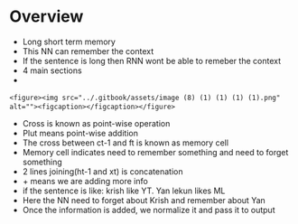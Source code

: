 # Overview

* Long short term memory
* This NN can remember the context
* If the sentence is long then RNN wont be able to remeber the context
* 4 main sections
*

    <figure><img src="../.gitbook/assets/image (8) (1) (1) (1) (1).png" alt=""><figcaption></figcaption></figure>
* Cross is known as point-wise operation
* Plut means point-wise addition
* The cross between ct-1 and ft is known as memory cell
* Memory cell indicates need to remember something and need to forget something
* 2 lines joining(ht-1 and xt) is concatenation
* \+ means we are adding more info
* if the sentence is like: krish like YT. Yan lekun likes ML
* Here the NN need to forget about Krish and remember about Yan
* Once the information is added, we normalize it and pass it to output
